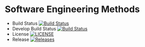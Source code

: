 # Software Engineering Methods

- Build Status [![Build Status](https://travis-ci.org/MinKhantMaung100/sem.svg?branch=master)](https://travis-ci.org/MinKhantMaung100/sem)
- Develop Build Status [![Build Status](https://travis-ci.org/MinKhantMaung100/sem.svg?branch=develop)](https://travis-ci.org/MinKhantMaung100/sem)
- License [![LICENSE](https://img.shields.io/github/license/MinKhantMaung100/sem.svg?style=flat-square)](https://github.com/MinKhantMaung100/sem/blob/master/LICENSE)
- Release [![Releases](https://img.shields.io/github/release/MinKhantMaung100/sem/all.svg?style=flat-square)](https://github.com/MinKhantMaung100/sem/releases)